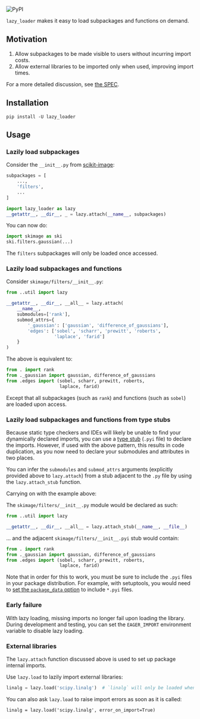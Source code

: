 ![PyPI](https://img.shields.io/pypi/v/lazy_loader?style=for-the-badge)

`lazy_loader` makes it easy to load subpackages and functions on demand.

## Motivation

1. Allow subpackages to be made visible to users without incurring import costs.
2. Allow external libraries to be imported only when used, improving import times.

For a more detailed discussion, see [the SPEC](https://scientific-python.org/specs/spec-0001/).

## Installation

```
pip install -U lazy_loader
```

## Usage

### Lazily load subpackages

Consider the `__init__.py` from [scikit-image](https://scikit-image.org):

```python
subpackages = [
    ...,
    'filters',
    ...
]

import lazy_loader as lazy
__getattr__, __dir__, _ = lazy.attach(__name__, subpackages)
```

You can now do:

```python
import skimage as ski
ski.filters.gaussian(...)
```

The `filters` subpackages will only be loaded once accessed.

### Lazily load subpackages and functions

Consider `skimage/filters/__init__.py`:

```python
from ..util import lazy

__getattr__, __dir__, __all__ = lazy.attach(
    __name__,
    submodules=['rank'],
    submod_attrs={
        '_gaussian': ['gaussian', 'difference_of_gaussians'],
        'edges': ['sobel', 'scharr', 'prewitt', 'roberts',
                  'laplace', 'farid']
    }
)
```

The above is equivalent to:

```python
from . import rank
from ._gaussian import gaussian, difference_of_gaussians
from .edges import (sobel, scharr, prewitt, roberts,
                    laplace, farid)
```

Except that all subpackages (such as `rank`) and functions (such as `sobel`) are loaded upon access.

### Lazily load subpackages and functions from type stubs

Because static type checkers and IDEs will likely be unable to find your
dynamically declared imports, you can use a [type
stub](https://mypy.readthedocs.io/en/stable/stubs.html) (`.pyi` file) to declare
the imports. However, if used with the above pattern, this results in code
duplication, as you now need to declare your submodules and attributes in two places.

You can infer the `submodules` and `submod_attrs` arguments (explicitly provided
above to `lazy.attach`) from a stub adjacent to the `.py` file by using the
`lazy.attach_stub` function.

Carrying on with the example above:

The `skimage/filters/__init__.py` module would be declared as such:

```python
from ..util import lazy

__getattr__, __dir__, __all__ = lazy.attach_stub(__name__, __file__)
```

... and the adjacent `skimage/filters/__init__.pyi` stub would contain:

```python
from . import rank
from ._gaussian import gaussian, difference_of_gaussians
from .edges import (sobel, scharr, prewitt, roberts,
                    laplace, farid)
```

Note that in order for this to work, you must be sure to include the `.pyi`
files in your package distribution. For example, with setuptools, you would need
to [set the `package_data`
option](https://setuptools.pypa.io/en/latest/userguide/datafiles.html#package-data)
to include `*.pyi` files.

### Early failure

With lazy loading, missing imports no longer fail upon loading the
library. During development and testing, you can set the `EAGER_IMPORT`
environment variable to disable lazy loading.

### External libraries

The `lazy.attach` function discussed above is used to set up package
internal imports.

Use `lazy.load` to lazily import external libraries:

```python
linalg = lazy.load('scipy.linalg')  # `linalg` will only be loaded when accessed
```

You can also ask `lazy.load` to raise import errors as soon as it is called:

```
linalg = lazy.load('scipy.linalg', error_on_import=True)
```
